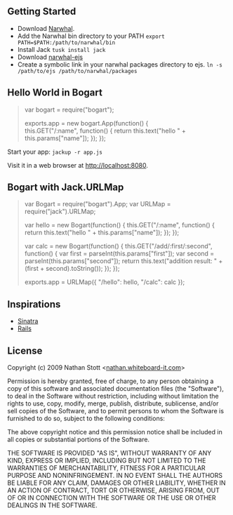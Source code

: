 ## Getting Started

* Download [Narwhal](http://github.com/tlrobinson/narwhal/tree/master).
* Add the Narwhal bin directory to your PATH `export PATH=$PATH:/path/to/narwhal/bin`
* Install Jack `tusk install jack`
* Download [narwhal-ejs](http://github.com/nrstott/narwhal-ejs/tree/master)
* Create a symbolic link in your narwhal packages directory to ejs.  `ln -s /path/to/ejs /path/to/narwhal/packages`

## Hello World in Bogart

>var bogart = require("bogart");
>
>exports.app = new bogart.App(function() {  
>  this.GET("/:name", function() {
>    return this.text("hello " + this.params["name"]);
>  });
>});  
>

Start your app: `jackup -r app.js`

Visit it in a web browser at [http://localhost:8080](http://localhost:8080).

## Bogart with Jack.URLMap

>var Bogart = require("bogart").App;
>var URLMap = require("jack").URLMap;
>
>var hello = new Bogart(function() {
>  this.GET("/:name", function() {
>    return this.text("hello " + this.params["name"]);
>  });
>});  
>
>var calc = new Bogart(function() {
>  this.GET("/add/:first/:second", function() {
>    var first = parseInt(this.params["first"]);
>    var second = parseInt(this.params["second"]);
>    return this.text("addition result: " + (first + second).toString());
>  });
>});
>
>exports.app = URLMap({
>  "/hello": hello,
>  "/calc": calc
>});

## Inspirations

* [Sinatra](http://www.sinatrarb.com/)
* [Rails](http://rubyonrails.org/)

## License

Copyright (c) 2009 Nathan Stott <[nathan.whiteboard-it.com](http://nathan.whiteboard-it.com/)\>

Permission is hereby granted, free of charge, to any person obtaining a copy
of this software and associated documentation files (the "Software"), to
deal in the Software without restriction, including without limitation the
rights to use, copy, modify, merge, publish, distribute, sublicense, and/or
sell copies of the Software, and to permit persons to whom the Software is
furnished to do so, subject to the following conditions:

The above copyright notice and this permission notice shall be included in
all copies or substantial portions of the Software.

THE SOFTWARE IS PROVIDED "AS IS", WITHOUT WARRANTY OF ANY KIND, EXPRESS OR
IMPLIED, INCLUDING BUT NOT LIMITED TO THE WARRANTIES OF MERCHANTABILITY,
FITNESS FOR A PARTICULAR PURPOSE AND NONINFRINGEMENT. IN NO EVENT SHALL
THE AUTHORS BE LIABLE FOR ANY CLAIM, DAMAGES OR OTHER LIABILITY, WHETHER
IN AN ACTION OF CONTRACT, TORT OR OTHERWISE, ARISING FROM, OUT OF OR IN
CONNECTION WITH THE SOFTWARE OR THE USE OR OTHER DEALINGS IN THE SOFTWARE.
